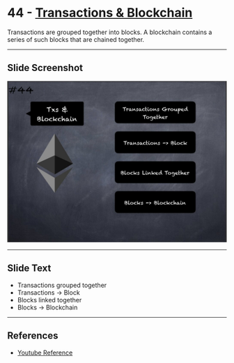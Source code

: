 # 44 - [Transactions & Blockchain](Transactions%20&%20Blockchain.md)

Transactions are grouped together into blocks. A blockchain contains a series of such blocks that are chained together.

___
## Slide Screenshot
![044.jpg](../../images/1.%20Ethereum%20101/044.jpg)
___
## Slide Text
- Transactions grouped together
- Transactions -> Block
- Blocks linked together
- Blocks -> Blockchain
___
## References
- [Youtube Reference](https://youtu.be/ltvTIr4K63s?t=250)

